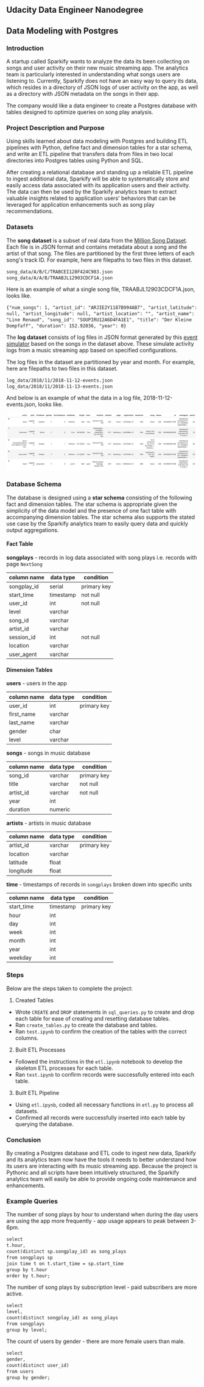 ## Udacity Data Engineer Nanodegree
## Data Modeling with Postgres
### Introduction  
A startup called Sparkify wants to analyze the data its been collecting on songs and user activity on their new music streaming app. The analytics team is particularly interested in understanding what songs users are listening to. Currently, Sparkify does not have an easy way to query its data, which resides in a directory of JSON logs of user activity on the app, as well as a directory with JSON metadata on the songs in their app.

The company would like a data engineer to create a Postgres database with tables designed to optimize queries on song play analysis.

### Project Description and Purpose
Using skills learned about data modeling with Postgres and building ETL pipelines with Python, define fact and dimension tables for a star schema, and write an ETL pipeline that transfers data from files in two local directories into Postgres tables using Python and SQL.

After creating a relational database and standing up a reliable ETL pipeline to ingest additional data, Sparkify will be able to systematically store and easily access data associated with its application users and their activity. The data can then be used by the Sparkify analytics team to extract valuable insights related to application users' behaviors that can be leveraged for application enhancements such as song play recommendations.

### Datasets
The **song dataset** is a subset of real data from the [Million Song Dataset](http://millionsongdataset.com/). Each file is in JSON format and contains metadata about a song and the artist of that song. The files are partitioned by the first three letters of each song's track ID. For example, here are filepaths to two files in this dataset.

    song_data/A/B/C/TRABCEI128F424C983.json
    song_data/A/A/B/TRAABJL12903CDCF1A.json

Here is an example of what a single song file, TRAABJL12903CDCF1A.json, looks like.

    {"num_songs": 1, "artist_id": "ARJIE2Y1187B994AB7", "artist_latitude": null, "artist_longitude": null, "artist_location": "", "artist_name": "Line Renaud", "song_id": "SOUPIRU12A6D4FA1E1", "title": "Der Kleine Dompfaff", "duration": 152.92036, "year": 0}

The **log dataset** consists of log files in JSON format generated by this [event simulator](https://github.com/Interana/eventsim) based on the songs in the dataset above. These simulate activity logs from a music streaming app based on specified configurations.

The log files in the dataset are partitioned by year and month. For example, here are filepaths to two files in this dataset.

    log_data/2018/11/2018-11-12-events.json
    log_data/2018/11/2018-11-13-events.json

And below is an example of what the data in a log file, 2018-11-12-events.json, looks like.

![log-data](img/log-data.png)

### Database Schema
The database is designed using a **star schema** consisting of the following fact and dimension tables. The star schema is appropriate given the simplicity of the data model and the presence of one fact table with accompanying dimension tables. The star schema also supports the stated use case by the Sparkify analytics team to easily query data and quickly output aggregations.

#### Fact Table
**songplays** - records in log data associated with song plays i.e. records with page `NextSong`

| column name | data type | condition   |
| ----------- | --------- | ----------- |
| songplay_id | serial    | primary key |
| start_time  | timestamp | not null    |
| user_id     | int       | not null    |
| level       | varchar   |             |
| song_id     | varchar   |             |
| artist_id   | varchar   |             |
| session_id  | int       | not null    |
| location    | varchar   |             |
| user_agent  | varchar   |             |


#### Dimension Tables  
**users** - users in the app

| column name | data type | condition   |
| ----------- | --------- | ----------- |
| user_id     | int       | primary key |
| first_name  | varchar   |             |
| last_name   | varchar   |             |
| gender      | char      |             |
| level       | varchar   |             |


**songs** - songs in music database  

| column name | data type | condition   |
| ----------- | --------- | ----------- |
| song_id     | varchar   | primary key |
| title       | varchar   | not null    |
| artist_id   | varchar   | not null    |
| year        | int       |             |
| duration    | numeric   |             |


**artists** - artists in music database   

| column name | data type | condition   |
| ----------- | --------- | ----------- |
| artist_id   | varchar   | primary key |
| location    | varchar   |             |
| latitude    | float     |             |
| longitude   | float     |             |


**time** - timestamps of records in `songplays` broken down into specific units

| column name | data type | condition   |
| ----------- | --------- | ----------- |
| start_time  | timestamp | primary key |
| hour        | int       |             |
| day         | int       |             |
| week        | int       |             |
| month       | int       |             |
| year        | int       |             |
| weekday     | int       |             |

### Steps
Below are the steps taken to complete the project:

1. Created Tables  
 - Wrote `CREATE` and `DROP` statements in `sql_queries.py` to create and drop each table for ease of creating and resetting database tables.  
 - Ran `create_tables.py` to create the database and tables.
 - Ran `test.ipynb` to confirm the creation of the tables with the correct columns.


2. Built ETL Processes
 - Followed the instructions in the `etl.ipynb` notebook to develop the skeleton ETL processes for each table.
 - Ran `test.ipynb` to confirm records were successfully entered into each table.


3. Built ETL Pipeline
 - Using `etl.ipynb`, coded all necessary functions in `etl.py` to process all datasets.
 - Confirmed all records were successfully inserted into each table by querying the database.

### Conclusion
By creating a Postgres database and ETL code to ingest new data, Sparkify and its analytics team now have the tools it needs to better understand how its users are interacting with its music streaming app. Because the project is Pythonic and all scripts have been intuitively structured, the Sparkify analytics team will easily be able to provide ongoing code maintenance and enhancements.

### Example Queries
The number of song plays by hour to understand when during the day users are using the app more frequently - app usage appears to peak between 3-6pm.

    select
    t.hour,
    count(distinct sp.songplay_id) as song_plays
    from songplays sp
    join time t on t.start_time = sp.start_time
    group by t.hour
    order by t.hour;

The number of song plays by subscription level - paid subscribers are more active.

    select
    level,
    count(distinct songplay_id) as song_plays
    from songplays
    group by level;

The count of users by gender - there are more female users than male.

    select
    gender,
    count(distinct user_id)
    from users
    group by gender;
